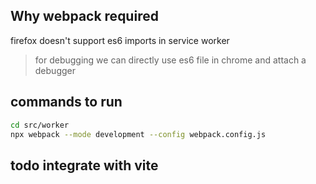 ## Why webpack required
firefox doesn't support es6 imports in service worker

> for debugging we can directly use es6 file in chrome and attach a debugger

## commands to run
```bash
cd src/worker
npx webpack --mode development --config webpack.config.js
```

## todo integrate with vite

